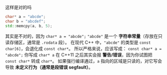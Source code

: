 这样是对的吗
```cpp
char* a = "abcde";
char b = "abcdef";
std::memcpy(a, b, 5);
```
其实是不对的，因为
`char* a = "abcde";`
`"abcde"` 是一个 **字符串常量**（存放在只读存储区，通常是 `.rodata` 段）。
在现代 C++ 中，`"abcde"` 的类型是 `const char[6]`，会退化成 `const char*`。
所以严格来说，应该写成：
 `const char* a = "abcde";`
你写成 `char* a` 在 C++11 之后其实会报 **警告/错误**，因为你试图把 `const char*` 转成 `char*`。
如果强行编译通过，`a` 指向的区域是只读的，对它写会导致 **未定义行为（通常是段错误 segfault）**。
<!--stackedit_data:
eyJoaXN0b3J5IjpbLTIwMTkwMTMwNl19
-->